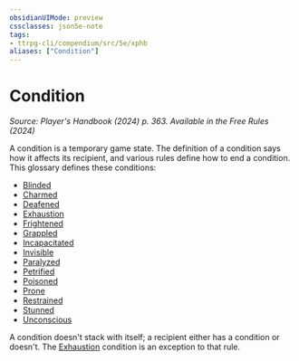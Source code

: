 ```yaml
---
obsidianUIMode: preview
cssclasses: json5e-note
tags:
- ttrpg-cli/compendium/src/5e/xphb
aliases: ["Condition"]
---
```

# Condition
*Source: Player's Handbook (2024) p. 363. Available in the Free Rules (2024)* 

A condition is a temporary game state. The definition of a condition says how it affects its recipient, and various rules define how to end a condition. This glossary defines these conditions:

- [Blinded](2-Mechanics/CLI/rules/conditions.md#Blinded)  
- [Charmed](2-Mechanics/CLI/rules/conditions.md#Charmed)  
- [Deafened](2-Mechanics/CLI/rules/conditions.md#Deafened)  
- [Exhaustion](2-Mechanics/CLI/rules/conditions.md#Exhaustion)  
- [Frightened](2-Mechanics/CLI/rules/conditions.md#Frightened)  
- [Grappled](2-Mechanics/CLI/rules/conditions.md#Grappled)  
- [Incapacitated](2-Mechanics/CLI/rules/conditions.md#Incapacitated)  
- [Invisible](2-Mechanics/CLI/rules/conditions.md#Invisible)  
- [Paralyzed](2-Mechanics/CLI/rules/conditions.md#Paralyzed)  
- [Petrified](2-Mechanics/CLI/rules/conditions.md#Petrified)  
- [Poisoned](2-Mechanics/CLI/rules/conditions.md#Poisoned)  
- [Prone](2-Mechanics/CLI/rules/conditions.md#Prone)  
- [Restrained](2-Mechanics/CLI/rules/conditions.md#Restrained)  
- [Stunned](2-Mechanics/CLI/rules/conditions.md#Stunned)  
- [Unconscious](2-Mechanics/CLI/rules/conditions.md#Unconscious)  

A condition doesn't stack with itself; a recipient either has a condition or doesn't. The [Exhaustion](2-Mechanics/CLI/rules/conditions.md#Exhaustion) condition is an exception to that rule.